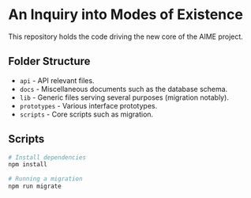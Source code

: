 # An Inquiry into Modes of Existence

This repository holds the code driving the new core of the AIME project.

## Folder Structure

* `api` - API relevant files.
* `docs` - Miscellaneous documents such as the database schema.
* `lib` - Generic files serving several purposes (migration notably).
* `prototypes` - Various interface prototypes.
* `scripts` - Core scripts such as migration.

## Scripts

```bash
# Install dependencies
npm install

# Running a migration
npm run migrate
```
